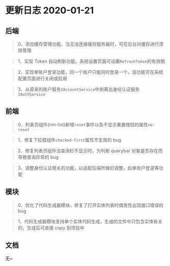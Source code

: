 # 更新日志 2020-01-21

## 后端

> 0、添加缓存管理功能，当无法连接缓存服务器时，可在后台对缓存进行清除管理

> 1、实现 Token 自动刷新功能，系统设置页面可设置`RefreshToken`的有效期

> 2、实现单账户登录功能，同一个账户只能同时登录一个，该功能可在系统配置页面进行关闭或启用

> 3、从原来的账户服务`IAccountService`中剥离出身份认证服务`IAuthService`

## 前端

> 0、列表页组件(nm-list)新增`reset`事件以及不显示重置按钮的属性`no-reset`

> 1、修复下拉框组件`checked-first`属性不生效的 bug

> 2、修复列表页组件当查询栏不显示时，为判断 querybar 对象是否存在而导致查询异常的 bug

> 3、调整身份认证相关的功能，以适配后端所做的调整，如单账户登录等功能

## 模块

> 0、优化了代码生成器模块，修复了打开实体列表时偶发性出现接口错误的 bug

> 1、代码生成器模块支持单个实体代码生成，生成的文件中只包含实体有关的，生成后可直接 copy 到项目中

## 文档

无~
